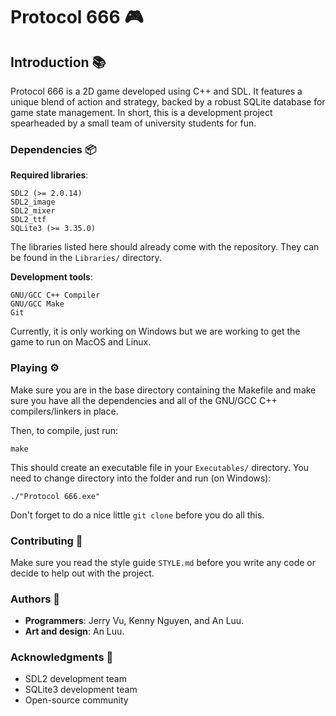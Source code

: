 # Protocol 666 🎮

## Introduction 📚

Protocol 666 is a 2D game developed using C++ and SDL. It features a unique blend of action and strategy, backed by a robust SQLite database for game state management. In short, this is a development project spearheaded by a small team of university students for fun. 

### Dependencies 📦
**Required libraries**:
```
SDL2 (>= 2.0.14)
SDL2_image
SDL2_mixer
SDL2_ttf
SQLite3 (>= 3.35.0)
```
The libraries listed here should already come with the repository. They can be found in the `Libraries/` directory. 

**Development tools**:
```
GNU/GCC C++ Compiler
GNU/GCC Make
Git
```

Currently, it is only working on Windows but we are working to get the game to run on MacOS and Linux. 

### Playing ⚙️
Make sure you are in the base directory containing the Makefile and make sure you have all the dependencies and all of the GNU/GCC C++ compilers/linkers in place. 

Then, to compile, just run:
```
make
```
This should create an executable file in your `Executables/` directory. You need to change directory into the folder and run (on Windows):

```
./"Protocol 666.exe"
```
Don't forget to do a nice little `git clone` before you do all this. 

### Contributing 🤝
Make sure you read the style guide `STYLE.md` before you write any code or decide to help out with the project.

### Authors 👤

- **Programmers**: Jerry Vu, Kenny Nguyen, and An Luu.
- **Art and design**: An Luu.

### Acknowledgments 🙏

- SDL2 development team
- SQLite3 development team
- Open-source community
